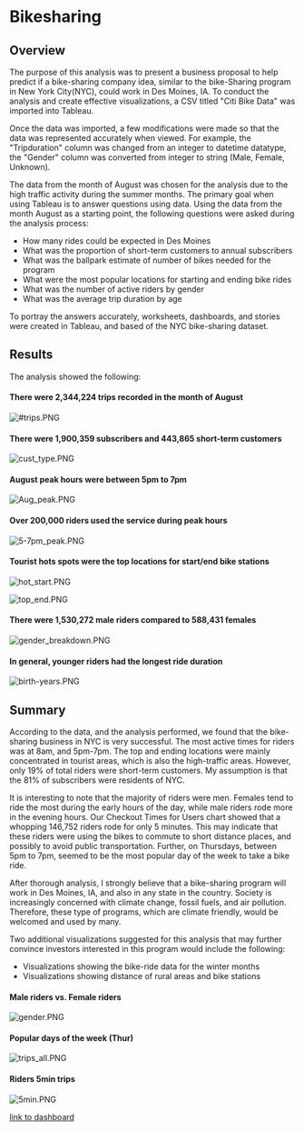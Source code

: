 # Bikesharing


## Overview

The purpose of this analysis was to present a business proposal to help predict if a bike-sharing company idea, similar to the bike-Sharing program in New York City(NYC), could work in Des Moines, IA. To conduct the analysis and create effective visualizations, a CSV titled "Citi Bike Data" was imported into Tableau. 

Once the data was imported, a few modifications were made so that the data was represented accurately when viewed. For example, the "Tripduration" column was changed from an integer to datetime datatype, the "Gender" column was converted from integer to string (Male, Female, Unknown).

The data from the month of August was chosen for the analysis due to the high traffic activity during the summer months. The primary goal when using Tableau is to answer questions using data. Using the data from the month August as a starting point, the following questions were asked during the analysis process:

- How many rides could be expected in Des Moines
- What was the proportion of short-term customers to annual subscribers
- What was the ballpark estimate of number of bikes needed for the program
- What were the most popular locations for starting and ending bike rides 
- What was the number of active riders by gender
- What was the average trip duration by age

To portray the answers accurately,  worksheets, dashboards, and stories were created in Tableau, and based of the NYC bike-sharing dataset. 


## Results

The analysis showed the following:

#### There were 2,344,224 trips recorded in the month of August 
![#trips.PNG](PNGs/#trips.png)

#### There were 1,900,359 subscribers and 443,865 short-term customers
![cust_type.PNG](PNGs/cust_type.png)

#### August peak hours were between 5pm to 7pm
![Aug_peak.PNG](PNGs/Aug_peak.png)

#### Over 200,000 riders used the service during peak hours
![5-7pm_peak.PNG](PNGs/5-7pm_peak.png)

#### Tourist hots spots were the top locations for start/end bike stations
![hot_start.PNG](PNGs/hot_start.png)

![top_end.PNG](PNGs/top_end.png)

#### There were 1,530,272 male riders compared to 588,431 females
![gender_breakdown.PNG](PNGs/gender_breakdown.png)

#### In general, younger riders had the longest ride duration
![birth-years.PNG](PNGs/birth_years.png)


## Summary

According to the data, and the analysis performed, we found that the bike-sharing business in NYC is very successful. The most active times for riders was at 8am, and 5pm-7pm. The top and ending locations were mainly concentrated in tourist areas, which is also the high-traffic areas. However, only 19% of total riders were short-term customers. My assumption is that the 81% of subscribers were residents of NYC. 

It is interesting to note that the majority of riders were men. Females tend to ride the most during the early hours of the day, while male riders rode more in the evening hours. Our Checkout Times for Users chart showed that a whopping 146,752 riders rode for only 5 minutes. This may indicate that these riders were using the bikes to commute to short distance places, and possibly to avoid public transportation. Further, on Thursdays, between 5pm to 7pm, seemed to be the most popular day of the week to take a bike ride. 

After thorough analysis, I strongly believe that a bike-sharing program will work in Des Moines, IA, and also in any state in the country. Society is increasingly concerned with climate change, fossil fuels, and air pollution. Therefore, these type of programs, which are climate friendly, would be welcomed and used by many. 

Two additional visualizations suggested for this analysis that may further convince investors interested in this program would include the following:

- Visualizations showing the bike-ride data for the winter months
- Visualizations showing distance of rural areas and bike stations

#### Male riders vs. Female riders
![gender.PNG](PNGs/gender.png)

#### Popular days of the week (Thur)
![trips_all.PNG](PNGs/trips_all.png)

#### Riders 5min trips
![5min.PNG](PNGs/5min.png)


[link to dashboard](https://public.tableau.com/profile/jacqueline.esbri#!/vizhome/Book2_16215297860780/NYCStory?publish=yes "link to dashboard")
